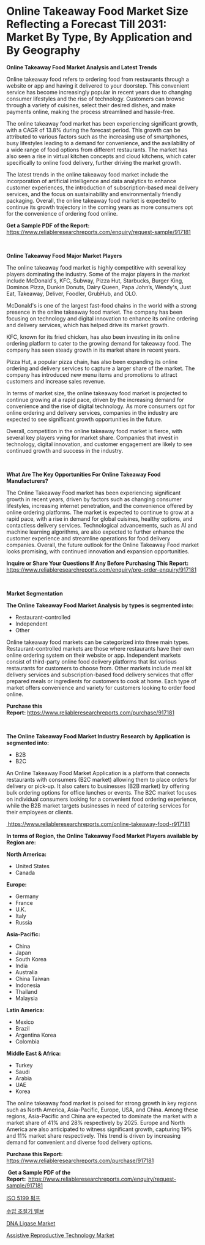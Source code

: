 <p><h1>Online Takeaway Food Market Size Reflecting a Forecast Till 2031: Market By Type, By Application and By Geography</h1></p><p><strong>Online Takeaway Food Market Analysis and Latest Trends</strong></p>
<p><p>Online takeaway food refers to ordering food from restaurants through a website or app and having it delivered to your doorstep. This convenient service has become increasingly popular in recent years due to changing consumer lifestyles and the rise of technology. Customers can browse through a variety of cuisines, select their desired dishes, and make payments online, making the process streamlined and hassle-free.</p><p>The online takeaway food market has been experiencing significant growth, with a CAGR of 13.8% during the forecast period. This growth can be attributed to various factors such as the increasing use of smartphones, busy lifestyles leading to a demand for convenience, and the availability of a wide range of food options from different restaurants. The market has also seen a rise in virtual kitchen concepts and cloud kitchens, which cater specifically to online food delivery, further driving the market growth.</p><p>The latest trends in the online takeaway food market include the incorporation of artificial intelligence and data analytics to enhance customer experiences, the introduction of subscription-based meal delivery services, and the focus on sustainability and environmentally friendly packaging. Overall, the online takeaway food market is expected to continue its growth trajectory in the coming years as more consumers opt for the convenience of ordering food online.</p></p>
<p><strong>Get a Sample PDF of the Report:&nbsp;</strong> <a href="https://www.reliableresearchreports.com/enquiry/request-sample/917181">https://www.reliableresearchreports.com/enquiry/request-sample/917181</a></p>
<p>&nbsp;</p>
<p><strong>Online Takeaway Food Major Market Players</strong></p>
<p><p>The online takeaway food market is highly competitive with several key players dominating the industry. Some of the major players in the market include McDonald's, KFC, Subway, Pizza Hut, Starbucks, Burger King, Dominos Pizza, Dunkin Donuts, Dairy Queen, Papa John’s, Wendy's, Just Eat, Takeaway, Deliver, Foodler, GrubHub, and OLO.</p><p>McDonald's is one of the largest fast-food chains in the world with a strong presence in the online takeaway food market. The company has been focusing on technology and digital innovation to enhance its online ordering and delivery services, which has helped drive its market growth.</p><p>KFC, known for its fried chicken, has also been investing in its online ordering platform to cater to the growing demand for takeaway food. The company has seen steady growth in its market share in recent years.</p><p>Pizza Hut, a popular pizza chain, has also been expanding its online ordering and delivery services to capture a larger share of the market. The company has introduced new menu items and promotions to attract customers and increase sales revenue.</p><p>In terms of market size, the online takeaway food market is projected to continue growing at a rapid pace, driven by the increasing demand for convenience and the rise of digital technology. As more consumers opt for online ordering and delivery services, companies in the industry are expected to see significant growth opportunities in the future.</p><p>Overall, competition in the online takeaway food market is fierce, with several key players vying for market share. Companies that invest in technology, digital innovation, and customer engagement are likely to see continued growth and success in the industry.</p></p>
<p>&nbsp;</p>
<p><strong>What Are The Key Opportunities For Online Takeaway Food Manufacturers?</strong></p>
<p><p>The Online Takeaway Food market has been experiencing significant growth in recent years, driven by factors such as changing consumer lifestyles, increasing internet penetration, and the convenience offered by online ordering platforms. The market is expected to continue to grow at a rapid pace, with a rise in demand for global cuisines, healthy options, and contactless delivery services. Technological advancements, such as AI and machine learning algorithms, are also expected to further enhance the customer experience and streamline operations for food delivery companies. Overall, the future outlook for the Online Takeaway Food market looks promising, with continued innovation and expansion opportunities.</p></p>
<p><strong>Inquire or Share Your Questions If Any Before Purchasing This Report:</strong> <a href="https://www.reliableresearchreports.com/enquiry/pre-order-enquiry/917181">https://www.reliableresearchreports.com/enquiry/pre-order-enquiry/917181</a></p>
<p>&nbsp;</p>
<p><strong>Market Segmentation</strong></p>
<p><strong>The Online Takeaway Food Market Analysis by types is segmented into:</strong></p>
<p><ul><li>Restaurant-controlled</li><li>Independent</li><li>Other</li></ul></p>
<p><p>Online takeaway food markets can be categorized into three main types. Restaurant-controlled markets are those where restaurants have their own online ordering system on their website or app. Independent markets consist of third-party online food delivery platforms that list various restaurants for customers to choose from. Other markets include meal kit delivery services and subscription-based food delivery services that offer prepared meals or ingredients for customers to cook at home. Each type of market offers convenience and variety for customers looking to order food online.</p></p>
<p><strong>Purchase this Report:&nbsp;</strong><a href="https://www.reliableresearchreports.com/purchase/917181">https://www.reliableresearchreports.com/purchase/917181</a></p>
<p>&nbsp;</p>
<p><strong>The Online Takeaway Food Market Industry Research by Application is segmented into:</strong></p>
<p><ul><li>B2B</li><li>B2C</li></ul></p>
<p><p>An Online Takeaway Food Market Application is a platform that connects restaurants with consumers (B2C market) allowing them to place orders for delivery or pick-up. It also caters to businesses (B2B market) by offering bulk ordering options for office lunches or events. The B2C market focuses on individual consumers looking for a convenient food ordering experience, while the B2B market targets businesses in need of catering services for their employees or clients.</p></p>
<p><a href="https://www.reliableresearchreports.com/online-takeaway-food-r917181">&nbsp;https://www.reliableresearchreports.com/online-takeaway-food-r917181</a></p>
<p><strong>In terms of Region, the Online Takeaway Food Market Players available by Region are:</strong></p>
<p>
    <p> <strong> North America: </strong>
        <ul>
            <li>United States</li>
            <li>Canada</li>
        </ul>
        </p> 
    <p> <strong> Europe: </strong>
        <ul>
            <li>Germany</li>
            <li>France</li>
            <li>U.K.</li>
            <li>Italy</li>
            <li>Russia</li>
        </ul>
        </p> 
    <p> <strong> Asia-Pacific: </strong>
        <ul>
            <li>China</li>
            <li>Japan</li>
            <li>South Korea</li>
            <li>India</li>
            <li>Australia</li>
            <li>China Taiwan</li>
            <li>Indonesia</li>
            <li>Thailand</li>
            <li>Malaysia</li>
        </ul>
        </p> 
    <p> <strong> Latin America: </strong>
        <ul>
            <li>Mexico</li>
            <li>Brazil</li>
            <li>Argentina Korea</li>
            <li>Colombia</li>
        </ul>
        </p> 
    <p> <strong> Middle East & Africa: </strong>
        <ul>
            <li>Turkey</li>
            <li>Saudi</li>
            <li>Arabia</li>
            <li>UAE</li>
            <li>Korea</li>
        </ul>
    </p>
    </p>
<p><p>The online takeaway food market is poised for strong growth in key regions such as North America, Asia-Pacific, Europe, USA, and China. Among these regions, Asia-Pacific and China are expected to dominate the market with a market share of 41% and 28% respectively by 2025. Europe and North America are also anticipated to witness significant growth, capturing 19% and 11% market share respectively. This trend is driven by increasing demand for convenient and diverse food delivery options.</p></p>
<p><strong>Purchase this Report: </strong><a href="https://www.reliableresearchreports.com/purchase/917181">https://www.reliableresearchreports.com/purchase/917181</a></p>
<p>&nbsp;<strong>Get a Sample PDF of the Report:&nbsp;&nbsp;</strong><a href="https://www.reliableresearchreports.com/enquiry/request-sample/917181">https://www.reliableresearchreports.com/enquiry/request-sample/917181</a></p>
<p><strong></strong></p>
<p><p><a href="https://github.com/TimmyMann6767/Market-Research-Report-List-1/blob/main/470951352676.md">ISO 5199 펌프</a></p><p><a href="https://github.com/khytkeqagplkzqvh/Market-Research-Report-List-2/blob/main/792259152675.md">수압 조절기 밸브</a></p><p><a href="https://www.linkedin.com/pulse/dna-ligase-market-competitive-analysis-trends-forecast-2031-blazew-oxc6c?trackingId=QEoos58C9E2WimOT0nb37g%3D%3D">DNA Ligase Market</a></p><p><a href="https://www.linkedin.com/pulse/assistive-reproductive-technology-market-size-trends-complete-industry-t2etc?trackingId=TZ%2B91lLKTQ69MxS9vrmv7g%3D%3D">Assistive Reproductive Technology Market</a></p></p>